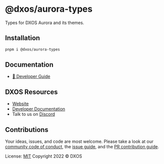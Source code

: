 # @dxos/aurora-types

Types for DXOS Aurora and its themes.

## Installation

```bash
pnpm i @dxos/aurora-types
```

## Documentation

- [📖 Developer Guide](https://docs.dxos.org/guide/react/aurora/)

## DXOS Resources

- [Website](https://dxos.org)
- [Developer Documentation](https://docs.dxos.org)
- Talk to us on [Discord](https://discord.gg/eXVfryv3sW)

## Contributions

Your ideas, issues, and code are most welcome. Please take a look at
our [community code of conduct](https://github.com/dxos/dxos/blob/main/CODE_OF_CONDUCT.md),
the [issue guide](https://github.com/dxos/dxos/blob/main/CONTRIBUTING.md#submitting-issues), and
the [PR contribution guide](https://github.com/dxos/dxos/blob/main/CONTRIBUTING.md#submitting-prs).

License: [MIT](./LICENSE) Copyright 2022 © DXOS
